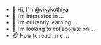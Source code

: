- 👋 Hi, I’m @vikykothiya
- 👀 I’m interested in ...
- 🌱 I’m currently learning ...
- 💞️ I’m looking to collaborate on ...
- 📫 How to reach me ...

<!---
vikykothiya/vikykothiya is a ✨ special ✨ repository because its `README.md` (this file) appears on your GitHub profile.
You can click the Preview link to take a look at your changes.
--->
